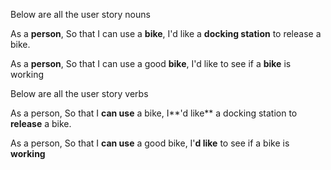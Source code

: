 Below are all the user story nouns

As a **person**,
So that I can use a **bike**,
I'd like a **docking station** to release a bike.

As a **person**,
So that I can use a good **bike**,
I'd like to see if a **bike** is working

Below are all the user story verbs

As a person,
So that I **can use** a bike,
I**'d like** a docking station to **release** a bike.

As a person,
So that I **can use** a good bike,
I'**d like** to see if a bike is **working**


